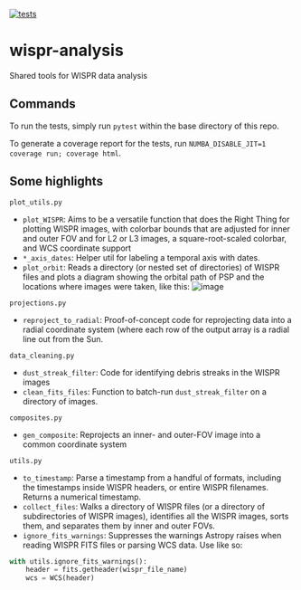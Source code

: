 [![tests](https://github.com/svank/wispr_analysis/actions/workflows/main.yml/badge.svg)](https://github.com/svank/wispr_analysis/actions/workflows/main.yml)

# wispr-analysis
Shared tools for WISPR data analysis

## Commands

To run the tests, simply run `pytest` within the base directory of this repo.

To generate a coverage report for the tests, run `NUMBA_DISABLE_JIT=1 coverage run; coverage html`.

## Some highlights

`plot_utils.py`

- `plot_WISPR`: Aims to be a versatile function that does the Right Thing for plotting WISPR images, with colorbar bounds that are adjusted for inner and outer FOV and for L2 or L3 images, a square-root-scaled colorbar, and WCS coordinate support
- `*_axis_dates`: Helper util for labeling a temporal axis with dates.
- `plot_orbit`: Reads a directory (or nested set of directories) of WISPR files and plots a diagram showing the orbital path of PSP and the locations where images were taken, like this:
![image](https://user-images.githubusercontent.com/23462789/174193783-26a7360b-fa92-4a36-8306-b0564eae6aa5.png)


`projections.py`

- `reproject_to_radial`: Proof-of-concept code for reprojecting data into a radial coordinate system (where each row of the output array is a radial line out from the Sun.

`data_cleaning.py`

- `dust_streak_filter`: Code for identifying debris streaks in the WISPR images
- `clean_fits_files`: Function to batch-run `dust_streak_filter` on a directory of images.

`composites.py`

- `gen_composite`: Reprojects an inner- and outer-FOV image into a common coordinate system

`utils.py`

- `to_timestamp`: Parse a timestamp from a handful of formats, including the timestamps inside WISPR headers, or entire WISPR filenames. Returns a numerical timestamp.
- `collect_files`: Walks a directory of WISPR files (or a directory of subdirectories of WISPR images), identifies all the WISPR images, sorts them, and separates them by inner and outer FOVs.
- `ignore_fits_warnings`: Suppresses the warnings Astropy raises when reading WISPR FITS files or parsing WCS data. Use like so:
```python
with utils.ignore_fits_warnings():
    header = fits.getheader(wispr_file_name)
    wcs = WCS(header)
```
